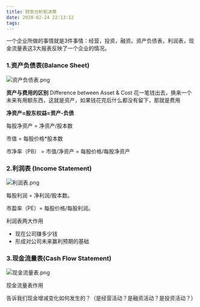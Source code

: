 ```yaml
---
title: 财务分析和决策
date: 2020-02-24 22:13:12
tags:
---
```

一个企业所做的事情就是3件事情：经营，投资，融资。资产负债表，利润表，现金流量表这3大报表反映了一个企业的情况。

### 1.资产负债表(Balance Sheet)

![资产负债表.png](http://ww1.sinaimg.cn/large/aacc02d8gy1gc6n9gabqsj20ic0mz78a.jpg)

**资产与费用的区别** Difference between Asset & Cost
花一笔钱出去，换来一个未来有用额东西，这就是资产，如果钱花完后什么都没有留下，那就是费用

**净资产=股东权益=资产-负债**

每股净资产 = 净资产/股本数

市值 = 每股价格*股本数

市净率（PB） = 市值/净资产 = 每股价格/每股净资产

### 2.利润表 (Income Statement)

![利润表.png](http://ww1.sinaimg.cn/large/aacc02d8gy1gc6opfa0taj20nn0cewgf.jpg)

每股利润 = 净利润/股本数。

市盈率（PE）= 每股价格/每股利润。

利润表两大作用

- 现在公司赚多少钱
- 形成对公司未来赢利预期的基础

### 3.现金流量表(Cash Flow Statement)

![现金流量表.png](http://ww1.sinaimg.cn/large/aacc02d8gy1gc7u1izh6xj20vq0k0whf.jpg)

现金流量表作用

告诉我们现金增减变化如何发生的？（是经营活动？是融资活动？是投资活动？）
